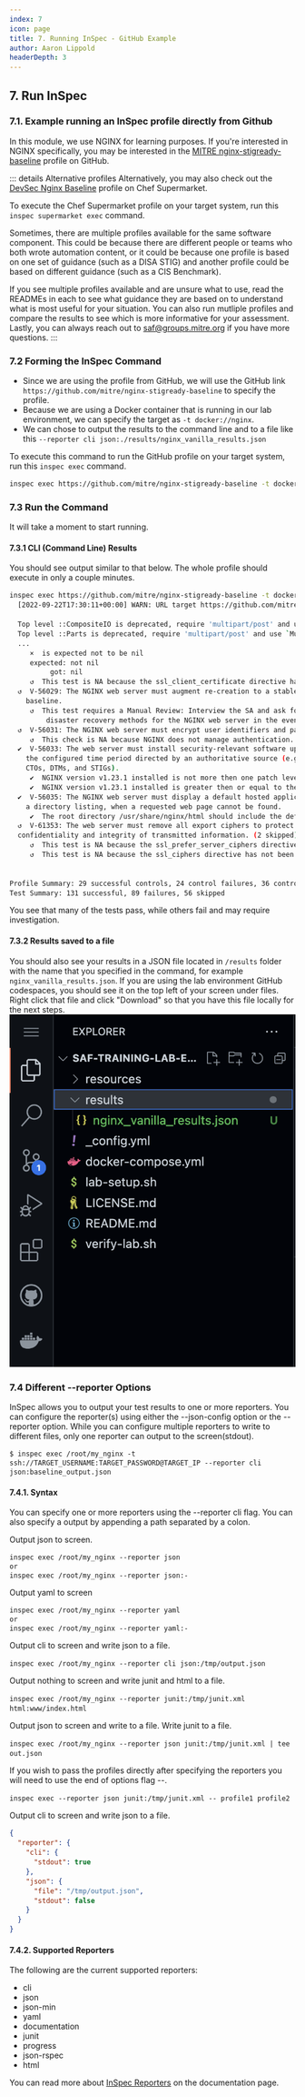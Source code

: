 ```yaml
---
index: 7
icon: page
title: 7. Running InSpec - GitHub Example
author: Aaron Lippold
headerDepth: 3
---
```


## 7. Run InSpec



### 7.1. Example running an InSpec profile directly from Github

In this module, we use NGINX for learning purposes. If you're interested in NGINX specifically, you may be interested in the [MITRE nginx-stigready-baseline](https://github.com/mitre/nginx-stigready-baseline) profile on GitHub. 

::: details Alternative profiles
Alternatively, you may also check out the [DevSec Nginx Baseline](https://supermarket.chef.io/tools/nginx-baseline) profile on Chef Supermarket.

To execute the Chef Supermarket profile on your target system, run this `inspec supermarket exec` command.

Sometimes, there are multiple profiles available for the same software component. This could be because there are different people or teams who both wrote automation content, or it could be because one profile is based on one set of guidance (such as a DISA STIG) and another profile could be based on different guidance (such as a CIS Benchmark). 

If you see multiple profiles available and are unsure what to use, read the READMEs in each to see what guidance they are based on to understand what is most useful for your situation. You can also run mutliple profiles and compare the results to see which is more informative for your assessment. Lastly, you can always reach out to saf@groups.mitre.org if you have more questions.
:::

### 7.2 Forming the InSpec Command
- Since we are using the profile from GitHub, we will use the GitHub link `https://github.com/mitre/nginx-stigready-baseline` to specify the profile. 
- Because we are using a Docker container that is running in our lab environment, we can specify the target as `-t docker://nginx`. 
- We can chose to output the results to the command line and to a file like this `--reporter cli json:./results/nginx_vanilla_results.json`

To execute this command to run the GitHub profile on your target system, run this `inspec exec` command.

```sh
inspec exec https://github.com/mitre/nginx-stigready-baseline -t docker://nginx --reporter cli json:./results/nginx_vanilla_results.json
```

### 7.3 Run the Command
It will take a moment to start running. 

#### 7.3.1 CLI (Command Line) Results
You should see output similar to that below. The whole profile should execute in only a couple minutes.
```sh
inspec exec https://github.com/mitre/nginx-stigready-baseline -t docker://nginx
  [2022-09-22T17:30:11+00:00] WARN: URL target https://github.com/mitre/nginx-stigready-baseline transformed to https://github.com/mitre/nginx-stigready-baseline/archive/master.tar.gz. Consider using the git fetcher

  Top level ::CompositeIO is deprecated, require 'multipart/post' and use `Multipart::Post::CompositeReadIO` instead!
  Top level ::Parts is deprecated, require 'multipart/post' and use `Multipart::Post::Parts` instead!
  ...
     ×  is expected not to be nil
     expected: not nil
          got: nil
     ↺  This test is NA because the ssl_client_certificate directive has not been configured.
  ↺  V-56029: The NGINX web server must augment re-creation to a stable and known
    baseline.
     ↺  This test requires a Manual Review: Interview the SA and ask for documentation on the
         disaster recovery methods for the NGINX web server in the event of the necessity for rollback.
  ↺  V-56031: The NGINX web server must encrypt user identifiers and passwords.
     ↺  This check is NA because NGINX does not manage authentication.
  ✔  V-56033: The web server must install security-relevant software updates within
    the configured time period directed by an authoritative source (e.g., IAVM,
    CTOs, DTMs, and STIGs).
     ✔  NGINX version v1.23.1 installed is not more then one patch level behind v1.23.0 is expected to cmp >= "1.23.0"
     ✔  NGINX version v1.23.1 installed is greater then or equal to the organization approved version v1.21.5 is expected to cmp >= "1.21.5"
  ✔  V-56035: The NGINX web server must display a default hosted application web page, not
    a directory listing, when a requested web page cannot be found.
     ✔  The root directory /usr/share/nginx/html should include the default index.html file.
  ↺  V-61353: The web server must remove all export ciphers to protect the
  confidentiality and integrity of transmitted information. (2 skipped)
     ↺  This test is NA because the ssl_prefer_server_ciphers directive has not been configured.
     ↺  This test is NA because the ssl_ciphers directive has not been configured.


Profile Summary: 29 successful controls, 24 control failures, 36 controls skipped
Test Summary: 131 successful, 89 failures, 56 skipped
```

You see that many of the tests pass, while others fail and may require investigation.

<!-- You may want to extend the `nginx-baseline` with your own custom requirements. To do that, you might use what's called a _wrapper profile_. You can check out [Create a custom InSpec profile](https://learn.chef.io/modules/create-a-custom-profile#/) for a more complete example. -->


#### 7.3.2 Results saved to a file
You should also see your results in a JSON file located in `/results` folder with the name that you specified in the command, for example `nginx_vanilla_results.json`. If you are using the lab environment GitHub codespaces, you should see it on the top left of your screen under files. Right click that file and click "Download" so that you have this file locally for the next steps.
![Alt text](../../assets/img/ResultsFolder.png)


### 7.4 Different --reporter Options
InSpec allows you to output your test results to one or more reporters. You can configure the reporter(s) using either the --json-config option or the --reporter option. While you can configure multiple reporters to write to different files, only one reporter can output to the screen(stdout).

```
$ inspec exec /root/my_nginx -t ssh://TARGET_USERNAME:TARGET_PASSWORD@TARGET_IP --reporter cli json:baseline_output.json
```

#### 7.4.1. Syntax

You can specify one or more reporters using the --reporter cli flag. You can also specify a output by appending a path separated by a colon.

Output json to screen.

```
inspec exec /root/my_nginx --reporter json
or
inspec exec /root/my_nginx --reporter json:-
```

Output yaml to screen

```
inspec exec /root/my_nginx --reporter yaml
or
inspec exec /root/my_nginx --reporter yaml:-
```

Output cli to screen and write json to a file.

`inspec exec /root/my_nginx --reporter cli json:/tmp/output.json`

Output nothing to screen and write junit and html to a file.

`inspec exec /root/my_nginx --reporter junit:/tmp/junit.xml html:www/index.html`

Output json to screen and write to a file. Write junit to a file.

`inspec exec /root/my_nginx --reporter json junit:/tmp/junit.xml | tee out.json`

If you wish to pass the profiles directly after specifying the reporters you will need to use the end of options flag --.

`inspec exec --reporter json junit:/tmp/junit.xml -- profile1 profile2`

Output cli to screen and write json to a file.

```json
{
  "reporter": {
    "cli": {
      "stdout": true
    },
    "json": {
      "file": "/tmp/output.json",
      "stdout": false
    }
  }
}
```

#### 7.4.2. Supported Reporters

The following are the current supported reporters:

- cli
- json
- json-min
- yaml
- documentation
- junit
- progress
- json-rspec
- html

You can read more about [InSpec Reporters](https://www.inspec.io/docs/reference/reporters/) on the documentation page.

